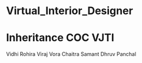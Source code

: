 # Virtual_Interior_Designer
# Inheritance COC VJTI
Vidhi Rohira
Viraj Vora
Chaitra Samant
Dhruv Panchal 
